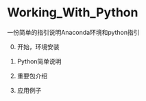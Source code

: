 # Working_With_Python

一份简单的指引说明Anaconda环境和python指引

0. 开始，环境安装

1. Python简单说明

2. 重要包介绍

3. 应用例子


